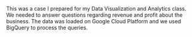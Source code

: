 This was a case I prepared for my Data Visualization and Analytics class. We needed to answer questions regarding revenue and profit about the business. The data was loaded on Google Cloud Platform and we used BigQuery to process the queries.
